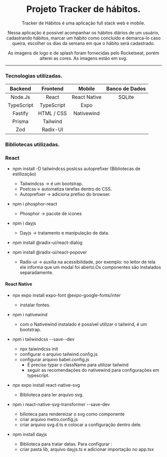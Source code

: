  <h1 align="center">Projeto Tracker de hábitos.</h1>

<p align="center">Tracker de Hábitos é uma aplicação full stack web e mobile.</p>
<p align="center"> Nessa aplicação é possível acompanhar os hábitos diários de um usuário, cadastrando hábitos, marcar um hábito como concluído e demarca-lo caso queira, escolher os dias da semana em que o hábito será cadastrado.</p>
<p align="center">As imagens de logo e de splash foram fornecidas pelo Rocketseat, porém alterei as cores. As imagens estão em svg.</p>

___________________________________________________________
### Tecnologias utilizadas. 

|   Backend     | Frontend     | Mobile       | Banco de Dados |
| :-----------: | :----------: |:----------:  |:----------:    |
| Node.Js       | React        | React Native | SQLite         |
| TypeScript    | TypeScript   | Expo         |
| Fastify       | HTML / CSS   | Nativewind   |                |
| Prisma        | Tailwind     |              |                |
| Zod           | Radix-UI     |              |                |


### Bibliotecas utilizadas. 

### React
- npm install -D tailwindcss postcss autoprefixer     (Bibliotecas de estilização)
  - Tailwindcss -> é um bootstrap.
  - Postcss-> automatiza tarefas dentro do CSS.
  - Autoprefixer -> adiciona prefixo do browser.
 
- npm i phosphor-react
  - Phosphor -> pacote de ícones

- npm i dayjs
  - Dayjs -> tratamento e manipulação de data.

- npm install @radix-ui/react-dialog
- npm install @radix-ui/react-popover
  - Radix-ui -> auxilia na acessibilidade, por exemplo: no leitor de tela ele informa que um modal foi aberto.Os componentes são instalados separadamente. 



#### React Native

- npx expo install expo-font @expo-google-fonts/inter
  - instalar fontes.

- npm i nativewind
  - com o Nativewind instalado é possível utilizar o tailwind, é um bootstrap.

- npm i tailwindcss --save--dev
  - npx taiwindcss init
  - configurar o arquivo tailwind.config.js
  - configurar arquivo babel.config.js
    - É preciso typar o className para utilizar tailwind
    - seguir as recomendações do nativewind para configurações em typescript.
    
- npx expo install react-native-svg
  - Biblioteca para ler arquivo svg.

- npm i react-native-svg-transformer --save-dev
  - bilioteca para rendereizar o svg como componente
  - criar arquivo metro.config.js
  - criar arquivo svg.d.ts e colocar a configuração dentro dele.
 
- npm install dayjs
  - Biblioteca para tratar datas. Para configurar :
  - criar pasta lib, arquivo dayjs.ts e adicionar importação no app.tsx
   
